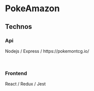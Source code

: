 # PokeAmazon


<h2>Technos</h2>
<h3>Api</h3>
<p>
  Nodejs / Express / https://pokemontcg.io/
</p>
<br />
<h3>
  Frontend
</h3>
<p>  
  React / Redux / Jest
</p>

